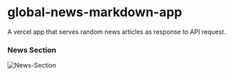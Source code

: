 # global-news-markdown-app
A vercel app that serves random news articles as response to API request.

### News Section
  ![News-Section](https://global-news-markdown-app.vercel.app/)
<table>
</table>
